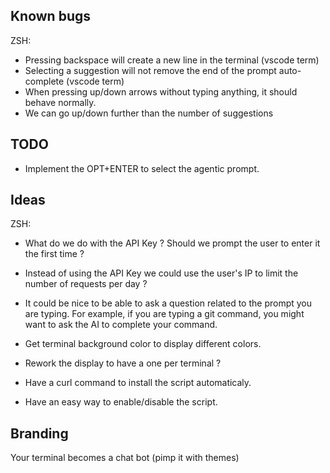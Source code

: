 ## Known bugs

ZSH:
- Pressing backspace will create a new line in the terminal (vscode term)
- Selecting a suggestion will not remove the end of the prompt auto-complete (vscode term)
- When pressing up/down arrows without typing anything, it should behave normally.
- We can go up/down further than the number of suggestions

## TODO
- Implement the OPT+ENTER to select the agentic prompt.

## Ideas
ZSH:
- What do we do with the API Key ? Should we prompt the user to enter it the first time ? 
- Instead of using the API Key we could use the user's IP to limit the number of requests per day ?

- It could be nice to be able to ask a question related to the prompt you are typing. For example, if you are typing a git command, you might want to ask the AI to complete your command.

- Get terminal background color to display different colors.
- Rework the display to have a one per terminal ?
- Have a curl command to install the script automaticaly.

- Have an easy way to enable/disable the script.


## Branding

Your terminal becomes a chat bot (pimp it with themes)
